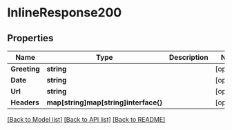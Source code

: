 # InlineResponse200

## Properties

Name | Type | Description | Notes
------------ | ------------- | ------------- | -------------
**Greeting** | **string** |  | [optional] 
**Date** | **string** |  | [optional] 
**Url** | **string** |  | [optional] 
**Headers** | **map[string]map[string]interface{}** |  | [optional] 

[[Back to Model list]](../README.md#documentation-for-models) [[Back to API list]](../README.md#documentation-for-api-endpoints) [[Back to README]](../README.md)


